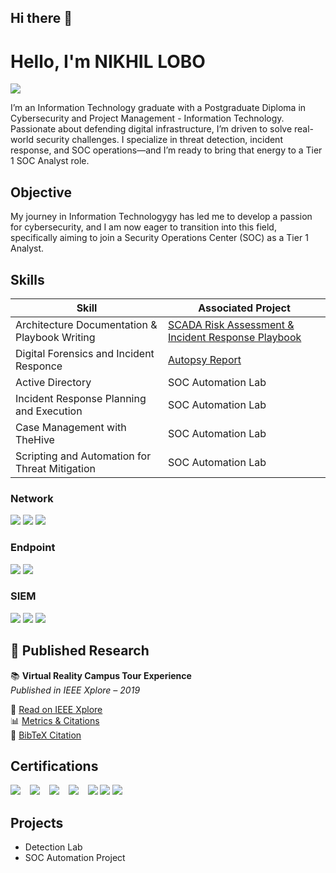 ## Hi there 👋
# Hello, I'm NIKHIL LOBO
<a href="https://www.linkedin.com/in/nik-lobo-926179191/"><img src="https://img.shields.io/badge/-LinkedIn-0072b1?&style=for-the-badge&logo=linkedin&logoColor=white" /></a>

 I’m an Information Technology graduate with a Postgraduate Diploma in Cybersecurity and Project Management - Information Technology. Passionate about defending digital infrastructure, I’m driven to solve real-world security challenges. I specialize in threat detection, incident response, and SOC operations—and I’m ready to bring that energy to a Tier 1 SOC Analyst role.

## Objective

My journey in Information Technologygy has led me to develop a passion for cybersecurity, and I am now eager to transition into this field, specifically aiming to join a Security Operations Center (SOC) as a Tier 1 Analyst.

## Skills

| Skill                                         | Associated Project         |
|-----------------------------------------------|----------------------------|
| Architecture Documentation & Playbook Writing | <a href="https://github.com/NikSecOps/seascope-ir-playbook/blob/main/README.md">SCADA Risk Assessment & Incident Response Playbook</a>|
| Digital Forensics and Incident Responce | <a href="https://drive.google.com/file/d/1E8stsJtgRLjQFnYYFmSLfWMBpIVaW62d/view?usp=sharing">Autopsy Report</a>|
| Active Directory         | SOC Automation Lab|
| Incident Response Planning and Execution      | SOC Automation Lab|
| Case Management with TheHive                  | SOC Automation Lab|
| Scripting and Automation for Threat Mitigation | SOC Automation Lab|

### Network
<div>
    <img src="https://img.shields.io/badge/-Wireshark-1679A7?&style=for-the-badge&logo=Wireshark&logoColor=white" />
    <img src="https://img.shields.io/badge/-Suricata-EF3B2D?&style=for-the-badge&logo=Suricata&logoColor=white" />
    <img src="https://img.shields.io/badge/-Zeek-777BB4?&style=for-the-badge&logo=Zeek&logoColor=white" />
</div>

### Endpoint
<div>
    <img src="https://img.shields.io/badge/-Microsoft_Defender_for_Endpoint-00A4EF?&style=for-the-badge&logo=Microsoft&logoColor=white" />
    <img src="https://img.shields.io/badge/-Velociraptor-4B275F?&style=for-the-badge&logo=Velociraptor&logoColor=white" />
</div>

### SIEM
<div>
    <img src="https://img.shields.io/badge/-Microsoft_Sentinel-0078D4?&style=for-the-badge&logo=Microsoft&logoColor=white" />
    <img src="https://img.shields.io/badge/-Splunk-000000?&style=for-the-badge&logo=Splunk&logoColor=white" />
    <img src="https://img.shields.io/badge/-Elastic-005571?&style=for-the-badge&logo=Elastic&logoColor=white" />
</div>

## 🔬 Published Research

📚 **Virtual Reality Campus Tour Experience**  
*Published in IEEE Xplore – 2019*

🔗 [Read on IEEE Xplore](https://ieeexplore.ieee.org/document/10104840)  
📊 [Metrics & Citations](https://ieeexplore.ieee.org/document/10104840/metrics)  
📄 [BibTeX Citation](https://doi.org/10.1109/ICIICT57330.2023.10104840)

## Certifications
<div>
<img src="https://img.shields.io/badge/PROJECT%20MANAGEMENT%20(IT)-SENECA%20COLLEGE-d32f2f?style=for-the-badge&logo=googleclassroom&logoColor=white" />
  &ensp;
<img src="https://img.shields.io/badge/CYBERSECURITY%20DIPLOMA-YORK%20UNIVERSITY-1565c0?style=for-the-badge&logo=protonvpn&logoColor=white" />
  &ensp;
<img src="https://img.shields.io/badge/-Security%2B-FF0000?&style=for-the-badge&logo=CompTIA&logoColor=white" /> 
  &ensp;
<img src="https://img.shields.io/badge/-Network%2B-007ACC?&style=for-the-badge&logo=CompTIA&logoColor=white" /> 
  &ensp;
<img src="https://img.shields.io/badge/-A%2B-4D4D4D?&style=for-the-badge&logo=CompTIA&logoColor=white" />
<img src="https://img.shields.io/badge/-CDSA-006400?&style=for-the-badge&logoColor=white" /> 
<img src="https://img.shields.io/badge/-CCD-000080?&style=for-the-badge&logoColor=white" /> 
</div>

## Projects
- Detection Lab
- SOC Automation Project
